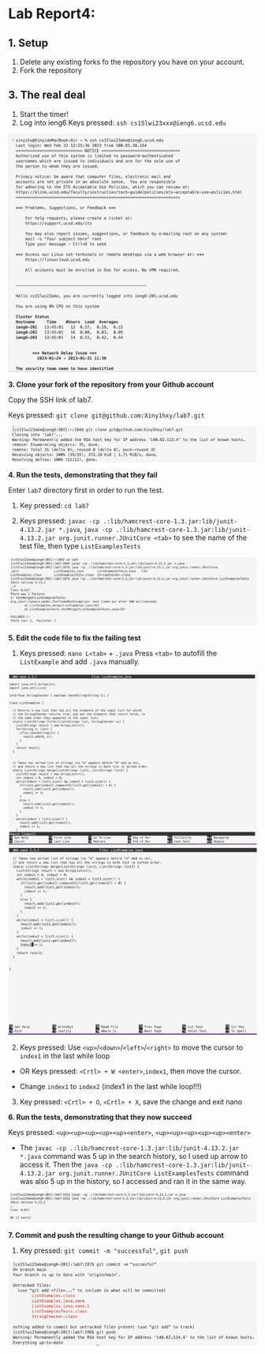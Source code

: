 # Lab Report4: 
## 1. Setup
1. Delete any existing forks fo the repository you have on your account.
2. Fork the repository

## 3. The real deal
1. Start the timer!
2. Log into ieng6
Keys pressed: `ssh cs15lwi23xxx@ieng6.ucsd.edu`

![image](loginSsh.png)

**3. Clone your fork of the repository from your Github account**

Copy the SSH link of lab7.

Keys pressed: `git clone git@github.com:Xiny1hxy/lab7.git`

![image](gitClone.png)

**4. Run the tests, demonstrating that they fail**

Enter `lab7` directory first in order to run the test.

1. Key pressed: `cd lab7`

2. Keys pressed: `javac -cp .:lib/hamcrest-core-1.3.jar:lib/junit-4.13.2.jar *.java`, `java -cp .:lib/hamcrest-core-1.3.jar:lib/junit-4.13.2.jar org.junit.runner.JUnitCore <tab>` to see the name of the test file, then type `ListExamplesTests`

![image](JunitTest.png)

**5. Edit the code file to fix the failing test**
1. Keys pressed: `nano L<tab>` + `.java` 
Press `<tab>` to autofill the `ListExample` and add `.java` manually.

![image](nano.png)
![image](nanoIndex1.png)

2. Keys pressed: Use `<up>`/`<down>`/`<left>`/`<right>` to move the cursor to `index1` in the last while loop

* OR Keys pressed: `<Crtl> + W <enter>`,`index1`, then move the cursor.

* Change `index1` to `index2` (index1 in the last while loop!!!)
3. Key pressed: `<Crtl> + O`, `<Crtl> + X`, save the change and exit nano

**6. Run the tests, demonstrating that they now succeed**

Keys pressed: `<up><up><up><up><up><enter>`, `<up><up><up><up><up><enter>`

* The `javac -cp .:lib/hamcrest-core-1.3.jar:lib/junit-4.13.2.jar *.java` command was 5 up in the search history, so I used up arrow to access it. Then the `java -cp .:lib/hamcrest-core-1.3.jar:lib/junit-4.13.2.jar org.junit.runner.JUnitCore ListExamplesTests` command was also 5 up in the history, so I accessed and ran it in the same way.

![image](JUnitTest2.png)

**7. Commit and push the resulting change to your Github account**

1. Key pressed: `git commit -m "successful"`, `git push`

![image](commit&push.png)
